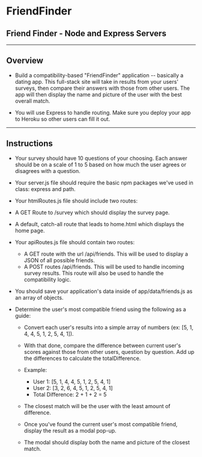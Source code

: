 # FriendFinder
## Friend Finder - Node and Express Servers

---
## Overview

* Build a compatibility-based "FriendFinder" application -- basically a dating app. This full-stack site will take in results from your users' surveys, then compare their answers with those from other users. The app will then display the name and picture of the user with the best overall match.

* You will use Express to handle routing. Make sure you deploy your app to Heroku so other users can fill it out.

---
## Instructions

* Your survey should have 10 questions of your choosing. Each answer should be on a scale of 1 to 5 based on how much the user agrees or disagrees with a question.
* Your server.js file should require the basic npm packages we've used in class: express and path.
* Your htmlRoutes.js file should include two routes:

* A GET Route to /survey which should display the survey page.
* A default, catch-all route that leads to home.html which displays the home page.

* Your apiRoutes.js file should contain two routes:
    - A GET route with the url /api/friends. This will be used to display a JSON of all possible friends.
    - A POST routes /api/friends. This will be used to handle incoming survey results. This route will also be used to handle the compatibility logic.

* You should save your application's data inside of app/data/friends.js as an array of objects. 

* Determine the user's most compatible friend using the following as a guide:
    - Convert each user's results into a simple array of numbers (ex: [5, 1, 4, 4, 5, 1, 2, 5, 4, 1]).
    - With that done, compare the difference between current user's scores against those from other users, question by question. Add up the differences to calculate the totalDifference.

    - Example:
        - User 1: [5, 1, 4, 4, 5, 1, 2, 5, 4, 1]
        - User 2: [3, 2, 6, 4, 5, 1, 2, 5, 4, 1]
        - Total Difference: 2 + 1 + 2 = 5

    - The closest match will be the user with the least amount of difference.
    - Once you've found the current user's most compatible friend, display the result as a modal pop-up.
    - The modal should display both the name and picture of the closest match.